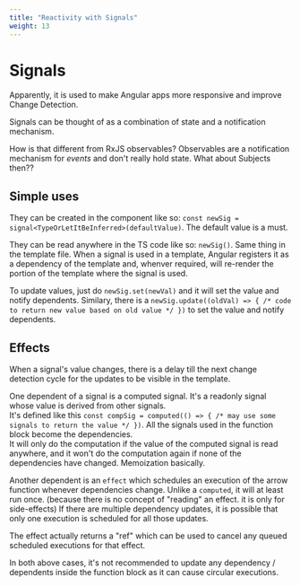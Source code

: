 ```yaml
---
title: "Reactivity with Signals"
weight: 13
---
```

# Signals
Apparently, it is used to make Angular apps more responsive and improve Change Detection.

Signals can be thought of as a combination of state and a notification mechanism.

How is that different from RxJS observables?
Observables are a notification mechanism for *events* and don't really hold state. What about Subjects then?? 

## Simple uses
They can be created in the component like so: `const newSig = signal<TypeOrLetItBeInferred>(defaultValue)`. The default value is a must.

They can be read anywhere in the TS code like so: `newSig()`. Same thing in the template file.
When a signal is used in a template, Angular registers it as a dependency of the template and, whenver required, will re-render the portion of the template where the signal is used.

To update values, just do `newSig.set(newVal)` and it will set the value and notify dependents.
Similary, there is a `newSig.update((oldVal) => { /* code to return new value based on old value */ })` to set the value and notify dependents.


## Effects
When a signal's value changes, there is a delay till the next change detection cycle for the updates to be visible in the template.

One dependent of a signal is a computed signal. It's a readonly signal whose value is derived from other signals.  
It's defined like this `const compSig = computed(() => { /* may use some signals to return the value */ })`.
All the signals used in the function block become the dependencies.  
It will only do the computation if the value of the computed signal is read anywhere, and it won't do the computation again if none of the dependencies have changed. Memoization basically.

Another dependent is an `effect` which schedules an execution of the arrow function whenever dependencies change.
Unlike a `computed`, it will at least run once. (because there is no concept of "reading" an effect. it is only for side-effects)
If there are multiple dependency updates, it is possible that only one execution is scheduled for all those updates.

The effect actually returns a "ref" which can be used to cancel any queued scheduled executions for that effect.

In both above cases, it's not recommended to update any dependency / dependents inside the function block as it can cause circular executions.